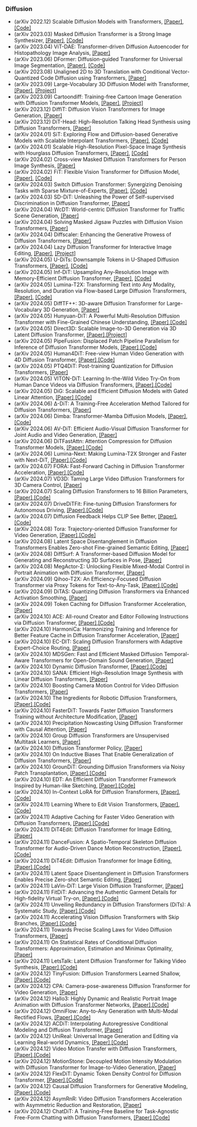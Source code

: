 ### Diffusion
- (arXiv 2022.12) Scalable Diffusion Models with Transformers, [[Paper]](https://arxiv.org/pdf/2212.09748.pdf), [[Code]](https://www.wpeebles.com/DiT)
- (arXiv 2023.03) Masked Diffusion Transformer is a Strong Image Synthesizer, [[Paper]](https://arxiv.org/pdf/2303.14389.pdf), [[Code]](https://github.com/sail-sg/MDT)
- (arXiv 2023.04) ViT-DAE: Transformer-driven Diffusion Autoencoder for Histopathology Image Analysis, [[Paper]](https://arxiv.org/pdf/2304.01053.pdf)
- (arXiv 2023.06) DFormer: Diffusion-guided Transformer for Universal Image Segmentation, [[Paper]](https://arxiv.org/pdf/2306.03437.pdf), [[Code]](https://github.com/cp3wan/DFormer)
- (arXiv 2023.08) Unaligned 2D to 3D Translation with Conditional Vector-Quantized Code Diffusion using Transformers, [[Paper]](https://arxiv.org/pdf/2308.14152.pdf)
- (arXiv 2023.09) Large-Vocabulary 3D Diffusion Model with Transformer, [[Paper]](https://arxiv.org/pdf/2309.07920.pdf), [[Project]](https://ziangcao0312.github.io/difftf_pages/)
- (arXiv 2023.09) Cartoondiff: Training-free Cartoon Image Generation with Diffusion Transformer Models, [[Paper]](https://arxiv.org/pdf/2309.08251.pdf), [[Project]](https://cartoondiff.github.io/)
- (arXiv 2023.12) DiffiT: Diffusion Vision Transformers for Image Generation, [[Paper]](https://arxiv.org/pdf/2312.02139.pdf)
- (arXiv 2023.12) DiT-Head: High-Resolution Talking Head Synthesis using Diffusion Transformers, [[Paper]](https://arxiv.org/pdf/2312.06400.pdf)
- (arXiv 2024.01) SiT: Exploring Flow and Diffusion-based Generative Models with Scalable Interpolant Transformers, [[Paper]](https://arxiv.org/pdf/2401.08740.pdf), [[Code]](https://github.com/willisma/SiT)
- (arXiv 2024.01) Scalable High-Resolution Pixel-Space Image Synthesis with Hourglass Diffusion Transformers, [[Paper]](https://arxiv.org/pdf/2401.11605.pdf), [[Code]](https://crowsonkb.github.io/hourglass-diffusion-transformers)
- (arXiv 2024.02) Cross-view Masked Diffusion Transformers for Person Image Synthesis, [[Paper]](https://arxiv.org/pdf/2402.01516.pdf)
- (arXiv 2024.02) FiT: Flexible Vision Transformer for Diffusion Model, [[Paper]](https://arxiv.org/pdf/2402.12376.pdf), [[Code]](https://github.com/whlzy/FiT)
- (arXiv 2024.03) Switch Diffusion Transformer: Synergizing Denoising Tasks with Sparse Mixture-of-Experts, [[Paper]](https://arxiv.org/pdf/2403.09176.pdf), [[Code]](https://byeongjun-park.github.io/Switch-DiT/)
- (arXiv 2024.03) SD-DiT: Unleashing the Power of Self-supervised Discrimination in Diffusion Transformer, [[Paper]](https://arxiv.org/pdf/2403.17004.pdf)
- (arXiv 2024.04) WcDT: World-centric Diffusion Transformer for Traffic Scene Generation, [[Paper]](https://arxiv.org/pdf/2404.02082.pdf)
- (arXiv 2024.04) Solving Masked Jigsaw Puzzles with Diffusion Vision Transformers, [[Paper]](https://arxiv.org/pdf/2404.07292.pdf)
- (arXiv 2024.04) Diffscaler: Enhancing the Generative Prowess of Diffusion Transformers, [[Paper]](https://arxiv.org/pdf/2404.09976.pdf)
- (arXiv 2024.04) Lazy Diffusion Transformer for Interactive Image Editing, [[Paper]](https://arxiv.org/pdf/2404.12382.pdf), [[Project]](https://lazydiffusion.github.io/)
- (arXiv 2024.05) U-DiTs: Downsample Tokens in U-Shaped Diffusion Transformers, [[Paper]](https://arxiv.org/pdf/2405.02730.pdf), [[Code]](https://github.com/YuchuanTian/U-DiT)
- (arXiv 2024.05) Inf-DiT: Upsampling Any-Resolution Image with Memory-Efficient Diffusion Transformer, [[Paper]](https://arxiv.org/pdf/2405.04312.pdf), [[Code]](https://github.com/THUDM/Inf-DiT)
- (arXiv 2024.05) Lumina-T2X: Transforming Text into Any Modality, Resolution, and Duration via Flow-based Large Diffusion Transformers, [[Paper]](https://arxiv.org/pdf/2405.05945.pdf), [[Code]](https://github.com/THUDM/Inf-DiT)
- (arXiv 2024.05) DiffTF++: 3D-aware Diffusion Transformer for Large-Vocabulary 3D Generation, [[Paper]](https://arxiv.org/pdf/2405.08055.pdf)
- (arXiv 2024.05) Hunyuan-DiT: A Powerful Multi-Resolution Diffusion Transformer with Fine-Grained Chinese Understanding, [[Paper]](https://arxiv.org/pdf/2405.08748.pdf),[[Code]](http://github.com/Tencent/HunyuanDiT)
- (arXiv 2024.05) Direct3D: Scalable Image-to-3D Generation via 3D Latent Diffusion Transformer, [[Paper]](https://arxiv.org/pdf/2405.14832.pdf),[[Project]](https://nju-3dv.github.io/projects/Direct3D/)
- (arXiv 2024.05) PipeFusion: Displaced Patch Pipeline Parallelism for Inference of Diffusion Transformer Models, [[Paper]](https://arxiv.org/pdf/2405.14430.pdf),[[Code]](https://github.com/PipeFusion/PipeFusion)
- (arXiv 2024.05) Human4DiT: Free-view Human Video Generation with 4D Diffusion Transformer, [[Paper]](https://arxiv.org/pdf/2405.17405.pdf),[[Code]](https://human4dit.github.io/)
- (arXiv 2024.05) PTQ4DiT: Post-training Quantization for Diffusion Transformers, [[Paper]](https://arxiv.org/pdf/2405.16005.pdf)
- (arXiv 2024.05) VITON-DiT: Learning In-the-Wild Video Try-On from Human Dance Videos via Diffusion Transformers, [[Paper]](https://arxiv.org/pdf/2405.18326.pdf),[[Code]](https://zhengjun-ai.github.io/viton-dit-page/)
- (arXiv 2024.05) DiG: Scalable and Efficient Diffusion Models with Gated Linear Attention, [[Paper]](https://arxiv.org/pdf/2405.18428.pdf),[[Code]](https://github.com/hustvl/DiG)
- (arXiv 2024.06) Δ-DiT: A Training-Free Acceleration Method Tailored for Diffusion Transformers, [[Paper]](https://arxiv.org/pdf/2406.01125)
- (arXiv 2024.06) Dimba: Transformer-Mamba Diffusion Models, [[Paper]](https://arxiv.org/pdf/2406.01159),[[Code]](https://dimba-project.github.io/)
- (arXiv 2024.06) AV-DiT: Efficient Audio-Visual Diffusion Transformer for Joint Audio and Video Generation, [[Paper]](https://arxiv.org/pdf/2406.07686)
- (arXiv 2024.06) DiTFastAttn: Attention Compression for Diffusion Transformer Models, [[Paper]](https://arxiv.org/pdf/2406.08552),[[Code]](https://github.com/thu-nics/DiTFastAttn)
- (arXiv 2024.06) Lumina-Next: Making Lumina-T2X Stronger and Faster with Next-DiT, [[Paper]](https://arxiv.org/pdf/2406.18583),[[Code]](https://github.com/Alpha-VLLM/Lumina-T2X)
- (arXiv 2024.07) FORA: Fast-Forward Caching in Diffusion Transformer Acceleration, [[Paper]](https://arxiv.org/pdf/2407.01425),[[Code]](https://github.com/prathebaselva/FORA)
- (arXiv 2024.07) VD3D: Taming Large Video Diffusion Transformers for 3D Camera Control, [[Paper]](https://arxiv.org/pdf/2407.12781)
- (arXiv 2024.07) Scaling Diffusion Transformers to 16 Billion Parameters, [[Paper]](https://arxiv.org/pdf/2407.11633),[[Code]](https://github.com/feizc/DiT-MoE)
- (arXiv 2024.07) DriveDiTFit: Fine-tuning Diffusion Transformers for Autonomous Driving, [[Paper]](https://arxiv.org/pdf/2407.15661),[[Code]](https://github.com/TtuHamg/DriveDiTFit)
- (arXiv 2024.07) Diffusion Feedback Helps CLIP See Better, [[Paper]](https://arxiv.org/pdf/2407.20171),[[Code]](https://github.com/baaivision/DIVA)
- (arXiv 2024.08) Tora: Trajectory-oriented Diffusion Transformer for Video Generation, [[Paper]](https://arxiv.org/pdf/2407.21705),[[Code]](https://github.com/ali-videoai/Tora)
- (arXiv 2024.08) Latent Space Disentanglement in Diffusion Transformers Enables Zero-shot Fine-grained Semantic Editing, [[Paper]](https://arxiv.org/pdf/2408.13335)
- (arXiv 2024.08) DiffSurf: A Transformer-based Diffusion Model for Generating and Reconstructing 3D Surfaces in Pose, [[Paper]](https://arxiv.org/pdf/2408.14860)
- (arXiv 2024.08) MegActor-Σ: Unlocking Flexible Mixed-Modal Control in Portrait Animation with Diffusion Transformer, [[Paper]](https://arxiv.org/pdf/2408.14975)
- (arXiv 2024.09) Qihoo-T2X: An Efficiency-Focused Diffusion Transformer via Proxy Tokens for Text-to-Any-Task, [[Paper]](https://arxiv.org/pdf/2409.04005),[[Code]](https://github.com/360CVGroup/Qihoo-T2X)
- (arXiv 2024.09) DiTAS: Quantizing Diffusion Transformers via Enhanced Activation Smoothing, [[Paper]](https://arxiv.org/pdf/2409.07756)
- (arXiv 2024.09) Token Caching for Diffusion Transformer Acceleration, [[Paper]](https://arxiv.org/pdf/2409.18523)
- (arXiv 2024.10) ACE: All-round Creator and Editor Following Instructions via Diffusion Transformer, [[Paper]](https://arxiv.org/pdf/2410.00086),[[Code]](https://github.com/modelscope/scepter)
- (arXiv 2024.10) HarmoniCa: Harmonizing Training and Inference for Better Feature Cache in Diffusion Transformer Acceleration, [[Paper]](https://arxiv.org/pdf/2410.01723)
- (arXiv 2024.10) EC-DIT: Scaling Diffusion Transformers with Adaptive Expert-Choice Routing, [[Paper]](https://arxiv.org/pdf/2410.02098)
- (arXiv 2024.10) MDSGen: Fast and Efficient Masked Diffusion Temporal-Aware Transformers for Open-Domain Sound Generation, [[Paper]](https://arxiv.org/pdf/2410.02130)
- (arXiv 2024.10) Dynamic Diffusion Transformer, [[Paper]](https://arxiv.org/pdf/2410.03456),[[Code]](https://github.com/NUS-HPC-AI-Lab/Dynamic-Diffusion-Transformer)
- (arXiv 2024.10) SANA: Efficient High-Resolution Image Synthesis with Linear Diffusion Transformers, [[Paper]](https://arxiv.org/pdf/2410.10629)
- (arXiv 2024.10) Boosting Camera Motion Control for Video Diffusion Transformers, [[Paper]](https://arxiv.org/pdf/2410.10802)
- (arXiv 2024.10) The Ingredients for Robotic Diffusion Transformers, [[Paper]](https://arxiv.org/pdf/2410.10088),[[Code]](https://github.com/sudeepdasari/dit-policy)
- (arXiv 2024.10) FasterDiT: Towards Faster Diffusion Transformers Training without Architecture Modification, [[Paper]](https://arxiv.org/pdf/2410.10356)
- (arXiv 2024.10) Precipitation Nowcasting Using Diffusion Transformer with Causal Attention, [[Paper]](https://arxiv.org/pdf/2410.13314)
- (arXiv 2024.10) Group Diffusion Transformers are Unsupervised Multitask Learners, [[Paper]](https://arxiv.org/pdf/2410.15027)
- (arXiv 2024.10) Diffusion Transformer Policy, [[Paper]](https://arxiv.org/pdf/2410.15959)
- (arXiv 2024.10) On Inductive Biases That Enable Generalization of Diffusion Transformers, [[Paper]](https://arxiv.org/pdf/2410.21273)
- (arXiv 2024.10) GrounDiT: Grounding Diffusion Transformers via Noisy Patch Transplantation, [[Paper]](https://arxiv.org/pdf/2410.20474),[[Code]](https://github.com/KAIST-Visual-AI-Group/GrounDiT/)
- (arXiv 2024.10) EDT: An Efficient Diffusion Transformer Framework Inspired by Human-like Sketching, [[Paper]](https://arxiv.org/pdf/2410.23788),[[Code]](https://github.com/xinwangChen/EDT)
- (arXiv 2024.10) In-Context LoRA for Diffusion Transformers, [[Paper]](https://arxiv.org/pdf/2410.23775),[[Code]](https://github.com/ali-vilab/In-Context-LoRA)
- (arXiv 2024.11) Learning Where to Edit Vision Transformers, [[Paper]](https://arxiv.org/pdf/2411.01948),[[Code]](https://github.com/hustyyq/Where-to-Edit)
- (arXiv 2024.11) Adaptive Caching for Faster Video Generation with Diffusion Transformers, [[Paper]](https://arxiv.org/pdf/2411.02397),[[Code]](https://github.com/AdaCache-DiT/AdaCache)
- (arXiv 2024.11) DiT4Edit: Diffusion Transformer for Image Editing, [[Paper]](https://arxiv.org/pdf/2411.03286)
- (arXiv 2024.11) DanceFusion: A Spatio-Temporal Skeleton Diffusion Transformer for Audio-Driven Dance Motion Reconstruction, [[Paper]](https://arxiv.org/pdf/2411.04646),[[Code]](https://th-mlab.github.io/DanceFusion/)
- (arXiv 2024.11) DiT4Edit: Diffusion Transformer for Image Editing, [[Paper]](https://arxiv.org/pdf/2411.03286),[[Code]](https://github.com/fkyyyy/DiT4Edit)
- (arXiv 2024.11) Latent Space Disentanglement in Diffusion Transformers Enables Precise Zero-shot Semantic Editing, [[Paper]](https://arxiv.org/pdf/2411.08196)
- (arXiv 2024.11) LaVin-DiT: Large Vision Diffusion Transformer, [[Paper]](https://arxiv.org/pdf/2411.11505)
- (arXiv 2024.11) FitDiT: Advancing the Authentic Garment Details for High-fidelity Virtual Try-on, [[Paper]](https://arxiv.org/pdf/2411.10499),[[Code]](https://github.com/BoyuanJiang/FitDiT)
- (arXiv 2024.11) Unveiling Redundancy in Diffusion Transformers (DiTs): A Systematic Study, [[Paper]](https://arxiv.org/pdf/2411.13588),[[Code]](https://github.com/xdit-project/DiTCacheAnalysis)
- (arXiv 2024.11) Accelerating Vision Diffusion Transformers with Skip Branches, [[Paper]](https://arxiv.org/pdf/2411.17616),[[Code]](https://github.com/OpenSparseLLMs/Skip-DiT)
- (arXiv 2024.11) Towards Precise Scaling Laws for Video Diffusion Transformers, [[Paper]](https://arxiv.org/pdf/2411.17470)
- (arXiv 2024.11) On Statistical Rates of Conditional Diffusion Transformers: Approximation, Estimation and Minimax Optimality, [[Paper]](https://arxiv.org/pdf/2411.17522)
- (arXiv 2024.11) LetsTalk: Latent Diffusion Transformer for Talking Video Synthesis, [[Paper]](https://arxiv.org/pdf/2411.16748),[[Code]](https://github.com/zhang-haojie/letstalk)
- (arXiv 2024.12) TinyFusion: Diffusion Transformers Learned Shallow, [[Paper]](https://arxiv.org/pdf/2412.01199),[[Code]](https://github.com/VainF/TinyFusion)
- (arXiv 2024.12) CPA: Camera-pose-awareness Diffusion Transformer for Video Generation, [[Paper]](https://arxiv.org/pdf/2412.01429)
- (arXiv 2024.12) Hallo3: Highly Dynamic and Realistic Portrait Image Animation with Diffusion Transformer Networks, [[Paper]](https://arxiv.org/pdf/2412.00733),[[Code]](https://github.com/fudan-generative-vision/hallo3)
- (arXiv 2024.12) OmniFlow: Any-to-Any Generation with Multi-Modal Rectified Flows, [[Paper]](https://arxiv.org/pdf/2412.01169),[[Code]](https://github.com/jacklishufan/OmniFlows)
- (arXiv 2024.12) ACDiT: Interpolating Autoregressive Conditional Modeling and Diffusion Transformer, [[Paper]](https://arxiv.org/pdf/2412.07720)
- (arXiv 2024.12) UniReal: Universal Image Generation and Editing via Learning Real-world Dynamics, [[Paper]](https://arxiv.org/pdf/2412.07774),[[Code]](https://xavierchen34.github.io/UniReal-Page/)
- (arXiv 2024.12) Video Motion Transfer with Diffusion Transformers, [[Paper]](https://arxiv.org/pdf/2412.07776),[[Code]](https://github.com/ditflow/ditflow)
- (arXiv 2024.12) MotionStone: Decoupled Motion Intensity Modulation with Diffusion Transformer for Image-to-Video Generation, [[Paper]](https://arxiv.org/pdf/2412.05848)
- (arXiv 2024.12) FlexDiT: Dynamic Token Density Control for Diffusion Transformer, [[Paper]](https://arxiv.org/pdf/2412.06028),[[Code]](https://github.com/changsn/FlexDiT)
- (arXiv 2024.12) Causal Diffusion Transformers for Generative Modeling, [[Paper]](https://arxiv.org/pdf/2412.12095),[[Code]](https://github.com/causalfusion/causalfusion)
- (arXiv 2024.12) AsymRnR: Video Diffusion Transformers Acceleration with Asymmetric Reduction and Restoration, [[Paper]](https://arxiv.org/pdf/2412.11706)
- (arXiv 2024.12) ChatDiT: A Training-Free Baseline for Task-Agnostic Free-Form Chatting with Diffusion Transformers, [[Paper]](https://arxiv.org/pdf/2412.12571),[[Code]](https://github.com/ali-vilab/ChatDiT)
